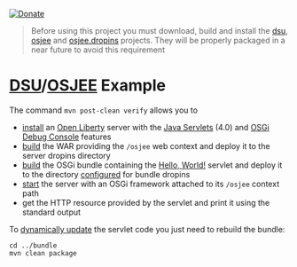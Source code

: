 [![Donate](https://img.shields.io/badge/Donate-PayPal-green.svg)](https://www.paypal.com/donate/?business=7JXD6EDFHXF5C&no_recurring=0&item_name=To+allow+the+development%2C+maintenance+and+evolution+of+a+kind+of+software+that+can+only+exist+in+this+way&currency_code=USD)
> Before using this project you must download, build and install the [dsu](https://github.com/softalks/dsu), [osjee](https://github.com/softalks/osjee) and [osjee.dropins](https://github.com/softalks/osjee.dropins) projects. They will be properly packaged in a near future to avoid this requirement
# [DSU](https://github.com/softalks/dsu)/[OSJEE](https://github.com/softalks/osjee) Example
The command `mvn post-clean verify` allows you to 
* [install](https://github.com/OpenLiberty/ci.maven/blob/main/docs/create.md#create) an [Open Liberty](https://openliberty.io/) server with the [Java Servlets](https://openliberty.io/docs/latest/reference/feature/servlet-4.0.html) (4.0) and [OSGi Debug Console](https://openliberty.io/docs/latest/reference/feature/osgiConsole-1.0.html) features
* [build](https://github.com/softalks/dsu.example/blob/main/context/pom.xml) the WAR providing the `/osjee` web context and deploy it to the server dropins directory
* [build](https://github.com/softalks/dsu.example/blob/main/bundle/pom.xml) the OSGi bundle containing the [Hello, World!](https://github.com/softalks/dsu.example/blob/main/bundle/src/main/java/com/softalks/osjee/example/Dynamic.java) servlet and deploy it to the directory [configured](https://felix.apache.org/documentation/subprojects/apache-felix-file-install.html) for bundle dropins
* [start](https://github.com/OpenLiberty/ci.maven/blob/main/docs/start.md#start) the server with an OSGi framework attached to its `/osjee` context path
* get the HTTP resource provided by the servlet and print it using the standard output

To [dynamically update](https://en.wikipedia.org/wiki/Dynamic_software_updating) the servlet code you just need to rebuild the bundle:
```
cd ../bundle
mvn clean package
```
